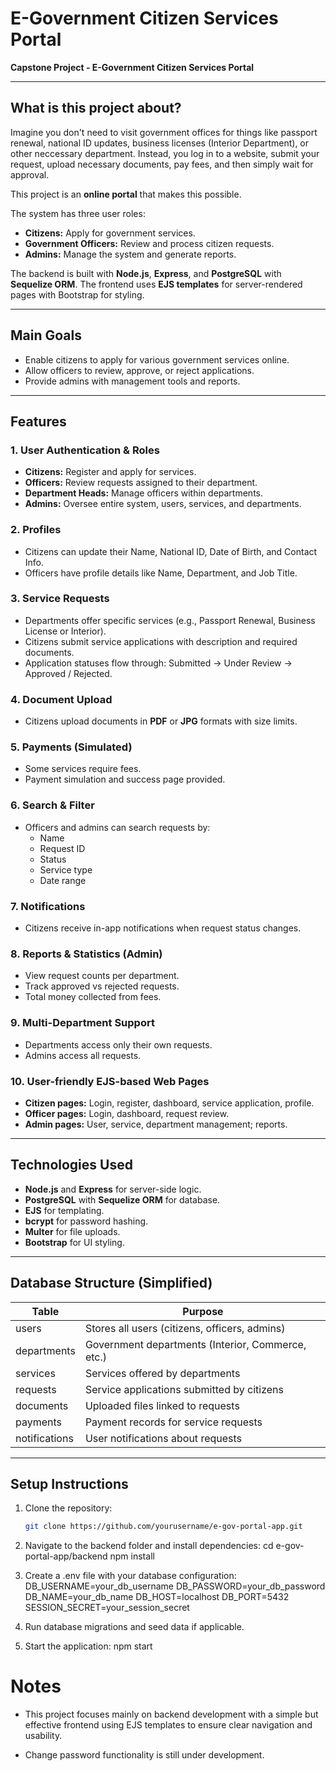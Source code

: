 # E-Government Citizen Services Portal

**Capstone Project - E-Government Citizen Services Portal**

---

## What is this project about?

Imagine you don't need to visit government offices for things like passport renewal, national ID updates, business licenses (Interior Department), or other neccessary department. Instead, you log in to a website, submit your request, upload necessary documents, pay fees, and then simply wait for approval.

This project is an **online portal** that makes this possible.

The system has three user roles:

- **Citizens:** Apply for government services.
- **Government Officers:** Review and process citizen requests.
- **Admins:** Manage the system and generate reports.

The backend is built with **Node.js**, **Express**, and **PostgreSQL** with **Sequelize ORM**. The frontend uses **EJS templates** for server-rendered pages with Bootstrap for styling.

---

## Main Goals

- Enable citizens to apply for various government services online.
- Allow officers to review, approve, or reject applications.
- Provide admins with management tools and reports.

---

## Features

### 1. User Authentication & Roles

- **Citizens:** Register and apply for services.
- **Officers:** Review requests assigned to their department.
- **Department Heads:** Manage officers within departments.
- **Admins:** Oversee entire system, users, services, and departments.

### 2. Profiles

- Citizens can update their Name, National ID, Date of Birth, and Contact Info.
- Officers have profile details like Name, Department, and Job Title.

### 3. Service Requests

- Departments offer specific services (e.g., Passport Renewal, Business License or Interior).
- Citizens submit service applications with description and required documents.
- Application statuses flow through: Submitted → Under Review → Approved / Rejected.

### 4. Document Upload

- Citizens upload documents in **PDF** or **JPG** formats with size limits.

### 5. Payments (Simulated)

- Some services require fees.
- Payment simulation and success page provided.

### 6. Search & Filter

- Officers and admins can search requests by:
  - Name
  - Request ID
  - Status
  - Service type
  - Date range

### 7. Notifications

- Citizens receive in-app notifications when request status changes.

### 8. Reports & Statistics (Admin)

- View request counts per department.
- Track approved vs rejected requests.
- Total money collected from fees.

### 9. Multi-Department Support

- Departments access only their own requests.
- Admins access all requests.

### 10. User-friendly EJS-based Web Pages

- **Citizen pages:** Login, register, dashboard, service application, profile.
- **Officer pages:** Login, dashboard, request review.
- **Admin pages:** User, service, department management; reports.

---

## Technologies Used

- **Node.js** and **Express** for server-side logic.
- **PostgreSQL** with **Sequelize ORM** for database.
- **EJS** for templating.
- **bcrypt** for password hashing.
- **Multer** for file uploads.
- **Bootstrap** for UI styling.

---

## Database Structure (Simplified)

| Table         | Purpose                                       |
|---------------|-----------------------------------------------|
| users         | Stores all users (citizens, officers, admins) |
| departments   | Government departments (Interior, Commerce, etc.) |
| services      | Services offered by departments               |
| requests      | Service applications submitted by citizens   |
| documents     | Uploaded files linked to requests             |
| payments      | Payment records for service requests          |
| notifications | User notifications about requests             |

---

## Setup Instructions

1. Clone the repository:
   ```bash
   git clone https://github.com/yourusername/e-gov-portal-app.git

2. Navigate to the backend folder and install dependencies:
cd e-gov-portal-app/backend
npm install

3. Create a .env file with your database configuration:
DB_USERNAME=your_db_username
DB_PASSWORD=your_db_password
DB_NAME=your_db_name
DB_HOST=localhost
DB_PORT=5432
SESSION_SECRET=your_session_secret

4. Run database migrations and seed data if applicable.

5. Start the application:
npm start

# Notes
- This project focuses mainly on backend development with a simple but effective frontend using EJS templates to ensure clear navigation and usability.

- Change password functionality is still under development.
